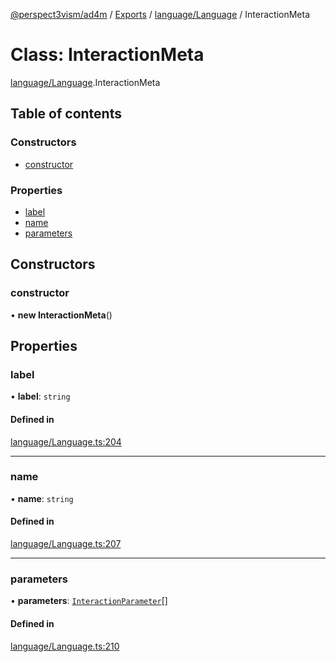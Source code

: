 [@perspect3vism/ad4m](../README.md) / [Exports](../modules.md) / [language/Language](../modules/language_Language.md) / InteractionMeta

# Class: InteractionMeta

[language/Language](../modules/language_Language.md).InteractionMeta

## Table of contents

### Constructors

- [constructor](language_Language.InteractionMeta.md#constructor)

### Properties

- [label](language_Language.InteractionMeta.md#label)
- [name](language_Language.InteractionMeta.md#name)
- [parameters](language_Language.InteractionMeta.md#parameters)

## Constructors

### constructor

• **new InteractionMeta**()

## Properties

### label

• **label**: `string`

#### Defined in

[language/Language.ts:204](https://github.com/perspect3vism/ad4m-executor/blob/5a19b63d/core/src/language/Language.ts#L204)

___

### name

• **name**: `string`

#### Defined in

[language/Language.ts:207](https://github.com/perspect3vism/ad4m-executor/blob/5a19b63d/core/src/language/Language.ts#L207)

___

### parameters

• **parameters**: [`InteractionParameter`](language_Language.InteractionParameter.md)[]

#### Defined in

[language/Language.ts:210](https://github.com/perspect3vism/ad4m-executor/blob/5a19b63d/core/src/language/Language.ts#L210)

